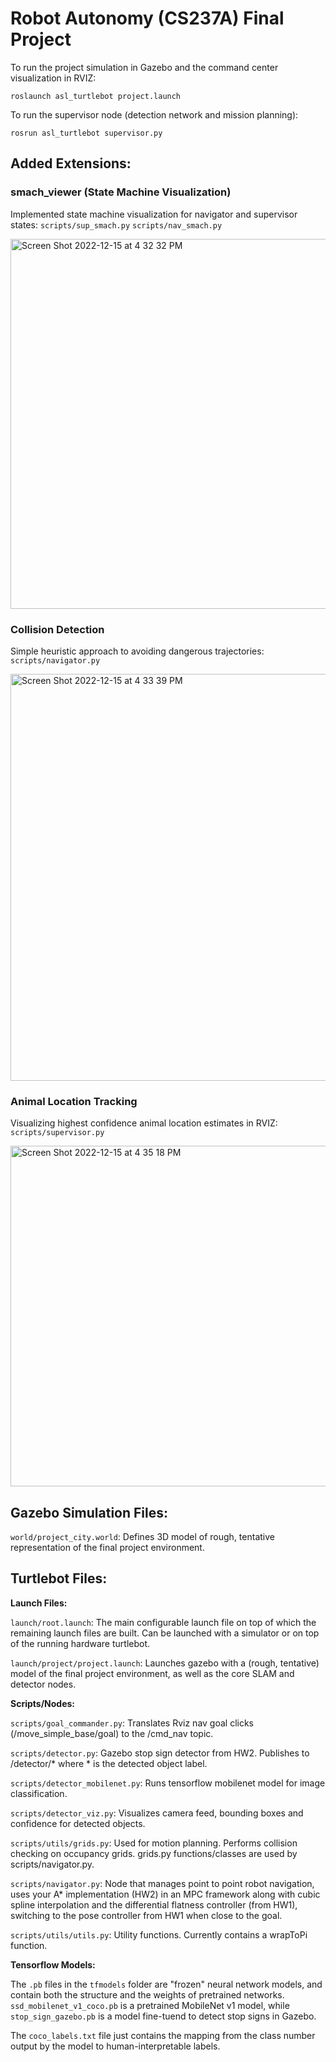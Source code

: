 # Robot Autonomy (CS237A) Final Project

To run the project simulation in Gazebo and the command center visualization in RVIZ:
```
roslaunch asl_turtlebot project.launch
```

To run the supervisor node (detection network and mission planning):
```
rosrun asl_turtlebot supervisor.py
```


**Added Extensions:**
----------------------
### smach_viewer (State Machine Visualization)

Implemented state machine visualization for navigator and supervisor states:
`scripts/sup_smach.py`
`scripts/nav_smach.py`

<img width="592" alt="Screen Shot 2022-12-15 at 4 32 32 PM" src="https://user-images.githubusercontent.com/90282643/207995085-2945ba56-e6a7-473f-8a01-a8d5644794b3.png">

### Collision Detection
Simple heuristic approach to avoiding dangerous trajectories:
`scripts/navigator.py`

<img width="651" alt="Screen Shot 2022-12-15 at 4 33 39 PM" src="https://user-images.githubusercontent.com/90282643/207995221-52af74f0-dada-4bb6-80d6-1bef674df3d7.png">

### Animal Location Tracking
Visualizing highest confidence animal location estimates in RVIZ:
`scripts/supervisor.py`

<img width="545" alt="Screen Shot 2022-12-15 at 4 35 18 PM" src="https://user-images.githubusercontent.com/90282643/207995374-bb499b77-aa06-43fb-b340-bc7ef58b5ef4.png">

**Gazebo Simulation Files:**
----------------------
`world/project_city.world`: Defines 3D model of rough, tentative
representation of the final project environment.

**Turtlebot Files:**
----------------------
**Launch Files:**

`launch/root.launch`: The main configurable launch file on top of
which the remaining launch files are built. Can be launched with a simulator or
on top of the running hardware turtlebot.

`launch/project/project.launch`: Launches gazebo with a (rough, tentative)
model of the final project environment, as well as the core SLAM and detector
nodes.

**Scripts/Nodes:**

`scripts/goal_commander.py`: Translates Rviz nav goal clicks
(/move_simple_base/goal) to the /cmd_nav topic.

`scripts/detector.py`: Gazebo stop sign detector from HW2. Publishes to
/detector/* where * is the detected object label.

`scripts/detector_mobilenet.py`: Runs tensorflow mobilenet model for image
classification.

`scripts/detector_viz.py`: Visualizes camera feed, bounding boxes and
confidence for detected objects.

`scripts/utils/grids.py`: Used for motion planning. Performs collision checking on
occupancy grids. grids.py functions/classes are used by scripts/navigator.py.

`scripts/navigator.py`: Node that manages point to point robot navigation, uses
your A\* implementation (HW2) in an MPC framework along with cubic spline
interpolation and the differential flatness controller (from HW1), switching to
the pose controller from HW1 when close to the goal.

`scripts/utils/utils.py`: Utility functions. Currently contains a wrapToPi
function.


**Tensorflow Models:**

The `.pb` files in the `tfmodels` folder are "frozen" neural network models, and
contain both the structure and the weights of pretrained networks.
`ssd_mobilenet_v1_coco.pb` is a pretrained MobileNet v1 model, while
`stop_sign_gazebo.pb` is a model fine-tuend to detect stop signs in Gazebo. 

The `coco_labels.txt` file just contains the mapping from the class number
output by the model to human-interpretable labels.
